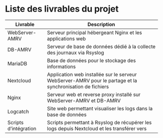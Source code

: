 
# Liste des livrables du projet

| Livrable            | Description                                                                                 |
|---------------------|---------------------------------------------------------------------------------------------|
| WebServer-AMRV      | Serveur principal hébergeant Nginx et les applications web                                  |
| DB-AMRV             | Serveur de base de données dédié à la collecte des journaux via Rsyslog                                        |
| MariaDB             | Base de données pour le stockage des informations                                           |
| Nextcloud           | Application web installée sur le serveur WebServer-AMRV pour le partage et la synchronisation de fichiers  |
| Nginx               | Serveur web et reverse proxy           installé sur WebServer-AMRV et DB-AMRV                                                     |
| Logcatch            | Site web permettant visualiser les logs dans la base de données             |
| Scripts d’intégration| Scripts permettant à Rsyslog de récupérer les logs depuis Nextcloud et les transférer vers

